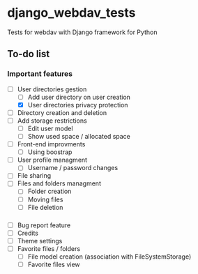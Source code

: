 # django_webdav_tests
Tests for webdav with Django framework for Python

## To-do list

### Important features

- [ ] User directories gestion
  - [ ] Add user directory on user creation
  - [x] User directories privacy protection
- [ ] Directory creation and deletion
- [ ] Add storage restrictions
  - [ ] Edit user model
  - [ ] Show used space / allocated space
- [ ] Front-end improvments
  - [ ] Using boostrap
- [ ] User profile managment
  - [ ] Username / password changes
- [ ] File sharing
- [ ] Files and folders managment
  - [ ] Folder creation
  - [ ] Moving files
  - [ ] File deletion

###

- [ ] Bug report feature
- [ ] Credits
- [ ] Theme settings
- [ ] Favorite files / folders
    - [ ] File model creation (association with FileSystemStorage)
    - [ ] Favorite files view
